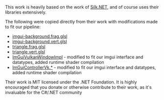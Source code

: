 This work is heavily based on the work of [Silk.NET](https://github.com/dotnet/Silk.NET), and of course uses their libraries extensively.

The following were copied directly from their work with modifications made to fit our pipeline:

- [imgui-background.frag.glsl](./Shaders/imgui-background.frag.glsl)
- [imgui-background.vert.glsl](./Shaders/imgui-background.vert.glsl)
- [triangle.frag.glsl](./Shaders/triangle.frag.glsl)
- [triangle.vert.glsl](./Shaders/triangle.vert.glsl)
- [ImGuiVulkanWindowImpl](./ImGuiVulkanWindowImpl.cs) - modified to fit our imgui interface and datatypes, added runtime shader compilation
- [ImGuiControllerVk.*](./ImGuiControllerVk.cs) - modified to fit our imgui interface and datatypes, added runtime shader compilation

Their work is MIT licensed under the .NET Foundation. 
It is highly encouraged that you donate or otherwise contribute to their work, as it's invaluable for the C#/.NET community